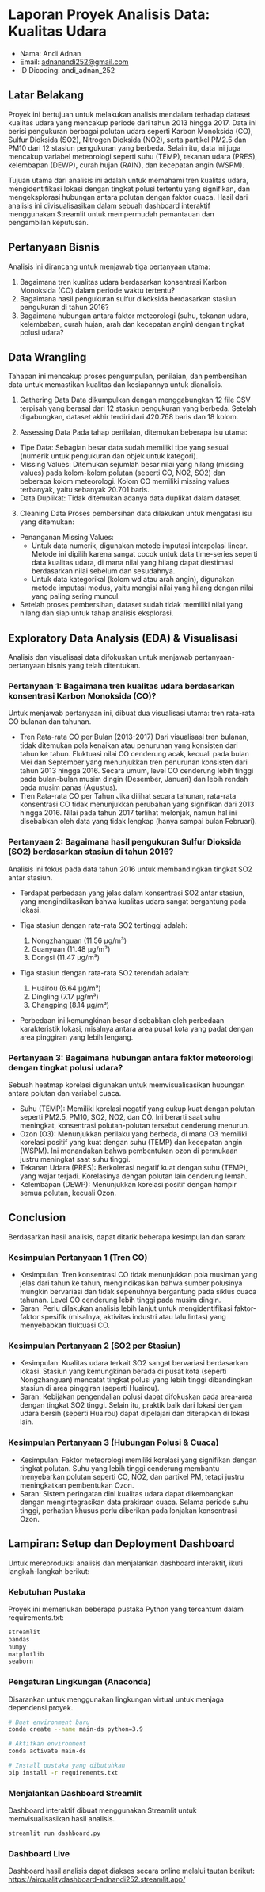 # **Laporan Proyek Analisis Data: Kualitas Udara**

* Nama: Andi Adnan
* Email: adnanandi252@gmail.com
* ID Dicoding: andi_adnan_252

## **Latar Belakang**
Proyek ini bertujuan untuk melakukan analisis mendalam terhadap dataset kualitas udara yang mencakup periode dari tahun 2013 hingga 2017. Data ini berisi pengukuran berbagai polutan udara seperti Karbon Monoksida (CO), Sulfur Dioksida (SO2), Nitrogen Dioksida (NO2), serta partikel PM2.5 dan PM10 dari 12 stasiun pengukuran yang berbeda. Selain itu, data ini juga mencakup variabel meteorologi seperti suhu (TEMP), tekanan udara (PRES), kelembapan (DEWP), curah hujan (RAIN), dan kecepatan angin (WSPM).

Tujuan utama dari analisis ini adalah untuk memahami tren kualitas udara, mengidentifikasi lokasi dengan tingkat polusi tertentu yang signifikan, dan mengeksplorasi hubungan antara polutan dengan faktor cuaca. Hasil dari analisis ini divisualisasikan dalam sebuah dashboard interaktif menggunakan Streamlit untuk mempermudah pemantauan dan pengambilan keputusan.

## **Pertanyaan Bisnis**
Analisis ini dirancang untuk menjawab tiga pertanyaan utama:
1. Bagaimana tren kualitas udara berdasarkan konsentrasi Karbon Monoksida (CO) dalam periode waktu tertentu?
2. Bagaimana hasil pengukuran sulfur dikoksida berdasarkan stasiun pengukuran di tahun 2016?
3. Bagaimana hubungan antara faktor meteorologi (suhu, tekanan udara, kelembaban, curah hujan, arah dan kecepatan angin) dengan tingkat polusi udara?

## **Data Wrangling**
Tahapan ini mencakup proses pengumpulan, penilaian, dan pembersihan data untuk memastikan kualitas dan kesiapannya untuk dianalisis.
1. Gathering Data
Data dikumpulkan dengan menggabungkan 12 file CSV terpisah yang berasal dari 12 stasiun pengukuran yang berbeda. Setelah digabungkan, dataset akhir terdiri dari 420.768 baris dan 18 kolom.

2. Assessing Data
Pada tahap penilaian, ditemukan beberapa isu utama:
* Tipe Data: Sebagian besar data sudah memiliki tipe yang sesuai (numerik untuk pengukuran dan objek untuk kategori).
* Missing Values: Ditemukan sejumlah besar nilai yang hilang (missing values) pada kolom-kolom polutan (seperti CO, NO2, SO2) dan beberapa kolom meteorologi. Kolom CO memiliki missing values terbanyak, yaitu sebanyak 20.701 baris.
* Data Duplikat: Tidak ditemukan adanya data duplikat dalam dataset.

3. Cleaning Data
Proses pembersihan data dilakukan untuk mengatasi isu yang ditemukan:
* Penanganan Missing Values:
    * Untuk data numerik, digunakan metode imputasi interpolasi linear. Metode ini dipilih karena sangat cocok untuk data time-series seperti data kualitas udara, di mana nilai yang hilang dapat diestimasi berdasarkan nilai sebelum dan sesudahnya.
    * Untuk data kategorikal (kolom wd atau arah angin), digunakan metode imputasi modus, yaitu mengisi nilai yang hilang dengan nilai yang paling sering muncul.
* Setelah proses pembersihan, dataset sudah tidak memiliki nilai yang hilang dan siap untuk tahap analisis eksplorasi.

## **Exploratory Data Analysis (EDA) & Visualisasi**
Analisis dan visualisasi data difokuskan untuk menjawab pertanyaan-pertanyaan bisnis yang telah ditentukan.

### **Pertanyaan 1: Bagaimana tren kualitas udara berdasarkan konsentrasi Karbon Monoksida (CO)?**
Untuk menjawab pertanyaan ini, dibuat dua visualisasi utama: tren rata-rata CO bulanan dan tahunan.
* Tren Rata-rata CO per Bulan (2013-2017)
    Dari visualisasi tren bulanan, tidak ditemukan pola kenaikan atau penurunan yang konsisten dari tahun ke tahun. Fluktuasi nilai CO cenderung acak, kecuali pada bulan Mei dan September yang menunjukkan tren penurunan konsisten dari tahun 2013 hingga 2016. Secara umum, level CO cenderung lebih tinggi pada bulan-bulan musim dingin (Desember, Januari) dan lebih rendah pada musim panas (Agustus).
* Tren Rata-rata CO per Tahun
    Jika dilihat secara tahunan, rata-rata konsentrasi CO tidak menunjukkan perubahan yang signifikan dari 2013 hingga 2016. Nilai pada tahun 2017 terlihat melonjak, namun hal ini disebabkan oleh data yang tidak lengkap (hanya sampai bulan Februari).

### **Pertanyaan 2: Bagaimana hasil pengukuran Sulfur Dioksida (SO2) berdasarkan stasiun di tahun 2016?**
Analisis ini fokus pada data tahun 2016 untuk membandingkan tingkat SO2 antar stasiun.
* Terdapat perbedaan yang jelas dalam konsentrasi SO2 antar stasiun, yang mengindikasikan bahwa kualitas udara sangat bergantung pada lokasi.
* Tiga stasiun dengan rata-rata SO2 tertinggi adalah:
    1. Nongzhanguan (11.56 µg/m³)
    2. Guanyuan (11.48 µg/m³)
    3. Dongsi (11.47 µg/m³)

* Tiga stasiun dengan rata-rata SO2 terendah adalah:
    1. Huairou (6.64 µg/m³)
    2. Dingling (7.17 µg/m³)
    3. Changping (8.14 µg/m³)

* Perbedaan ini kemungkinan besar disebabkan oleh perbedaan karakteristik lokasi, misalnya antara area pusat kota yang padat dengan area pinggiran yang lebih lengang.

### **Pertanyaan 3: Bagaimana hubungan antara faktor meteorologi dengan tingkat polusi udara?**
Sebuah heatmap korelasi digunakan untuk memvisualisasikan hubungan antara polutan dan variabel cuaca.
* Suhu (TEMP): Memiliki korelasi negatif yang cukup kuat dengan polutan seperti PM2.5, PM10, SO2, NO2, dan CO. Ini berarti saat suhu meningkat, konsentrasi polutan-polutan tersebut cenderung menurun.
* Ozon (O3): Menunjukkan perilaku yang berbeda, di mana O3 memiliki korelasi positif yang kuat dengan suhu (TEMP) dan kecepatan angin (WSPM). Ini menandakan bahwa pembentukan ozon di permukaan justru meningkat saat suhu tinggi.
* Tekanan Udara (PRES): Berkolerasi negatif kuat dengan suhu (TEMP), yang wajar terjadi. Korelasinya dengan polutan lain cenderung lemah.
* Kelembapan (DEWP): Menunjukkan korelasi positif dengan hampir semua polutan, kecuali Ozon.

## **Conclusion**
Berdasarkan hasil analisis, dapat ditarik beberapa kesimpulan dan saran:

### Kesimpulan Pertanyaan 1 (Tren CO)
* Kesimpulan: Tren konsentrasi CO tidak menunjukkan pola musiman yang jelas dari tahun ke tahun, mengindikasikan bahwa sumber polusinya mungkin bervariasi dan tidak sepenuhnya bergantung pada siklus cuaca tahunan. Level CO cenderung lebih tinggi pada musim dingin.
* Saran: Perlu dilakukan analisis lebih lanjut untuk mengidentifikasi faktor-faktor spesifik (misalnya, aktivitas industri atau lalu lintas) yang menyebabkan fluktuasi CO.

### Kesimpulan Pertanyaan 2 (SO2 per Stasiun)
* Kesimpulan: Kualitas udara terkait SO2 sangat bervariasi berdasarkan lokasi. Stasiun yang kemungkinan berada di pusat kota (seperti Nongzhanguan) mencatat tingkat polusi yang lebih tinggi dibandingkan stasiun di area pinggiran (seperti Huairou).
* Saran: Kebijakan pengendalian polusi dapat difokuskan pada area-area dengan tingkat SO2 tinggi. Selain itu, praktik baik dari lokasi dengan udara bersih (seperti Huairou) dapat dipelajari dan diterapkan di lokasi lain.

### Kesimpulan Pertanyaan 3 (Hubungan Polusi & Cuaca)
* Kesimpulan: Faktor meteorologi memiliki korelasi yang signifikan dengan tingkat polutan. Suhu yang lebih tinggi cenderung membantu menyebarkan polutan seperti CO, NO2, dan partikel PM, tetapi justru meningkatkan pembentukan Ozon.
* Saran: Sistem peringatan dini kualitas udara dapat dikembangkan dengan mengintegrasikan data prakiraan cuaca. Selama periode suhu tinggi, perhatian khusus perlu diberikan pada lonjakan konsentrasi Ozon.

## **Lampiran: Setup dan Deployment Dashboard**
Untuk mereproduksi analisis dan menjalankan dashboard interaktif, ikuti langkah-langkah berikut:

### **Kebutuhan Pustaka**
Proyek ini memerlukan beberapa pustaka Python yang tercantum dalam requirements.txt:
```python
streamlit
pandas
numpy
matplotlib
seaborn
```
### **Pengaturan Lingkungan (Anaconda)**
Disarankan untuk menggunakan lingkungan virtual untuk menjaga dependensi proyek.

```bash
# Buat environment baru
conda create --name main-ds python=3.9

# Aktifkan environment
conda activate main-ds

# Install pustaka yang dibutuhkan
pip install -r requirements.txt
```

### **Menjalankan Dashboard Streamlit**
Dashboard interaktif dibuat menggunakan Streamlit untuk memvisualisasikan hasil analisis.

```bash
streamlit run dashboard.py
```

### **Dashboard Live**
Dashboard hasil analisis dapat diakses secara online melalui tautan berikut:
https://airqualitydashboard-adnandi252.streamlit.app/
